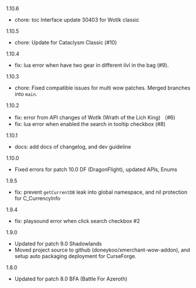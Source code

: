 1.10.6
* chore: toc Interface update 30403 for Wotlk classic

1.10.5
* chore: Update for Cataclysm Classic (#10)

1.10.4
* fix: lua error when have two gear in different ilvl in the bag (#9).

1.10.3
* chore: Fixed compatible issues for multi wow patches. Merged branches into `main`.

1.10.2
* fix: error from API changes of Wotlk (Wrath of the Lich King) （#6)
* fix: lua error when enabled the search in tooltip checkbox (#8)

1.10.1
* docs: add docs of changelog, and dev guideline

1.10.0
* Fixed errors for patch 10.0 DF (DragonFlight), updated APIs, Enums

1.9.5
* fix: prevent `getCurrentDB` leak into global namespace, and nil protection for C_CurrencyInfo

1.9.4
* fix: playsound error when click search checkbox #2

1.9.0
* Updated for patch 9.0 Shadowlands
* Moved project source to github (doneykoo/xmerchant-wow-addon), and setup auto packaging deployment for CurseForge.

1.8.0
* Updated for patch 8.0 BFA (Battle For Azeroth)
